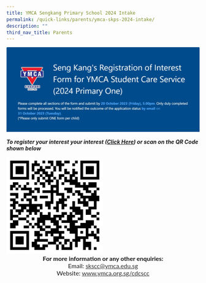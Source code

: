 ```yaml
---
title: YMCA Sengkang Primary School 2024 Intake
permalink: /quick-links/parents/ymca-skps-2024-intake/
description: ""
third_nav_title: Parents
---
```

![](/images/QuickLinksSubPage/Parents/skscc%20registration%20of%20interest%20(roi)%20form%20for%202024%20p1.jpg)

***To register your interest your interest ([Click Here](https://forms.office.com/r/ZXbPHZ7Uq4)) or scan on the QR Code shown below***

<img src="/images/QuickLinksSubPage/Parents/ymca-skscc-roi-qr-code.png" style="width:50%;float:center;">

<div style="font-family:Lato;font-size:16px;color:#000;opacity:0.9;padding-top:0px;padding-bottom:0px;margin:0px"><center><b> For more information or any other enquiries:</b> <br> Email: <a href="mailto:skscc@ymca.edu.sg">skscc@ymca.edu.sg</a> <br>
Website: <a href="www.ymca.org.sg/cdcscc">www.ymca.org.sg/cdcscc</a></center></div>